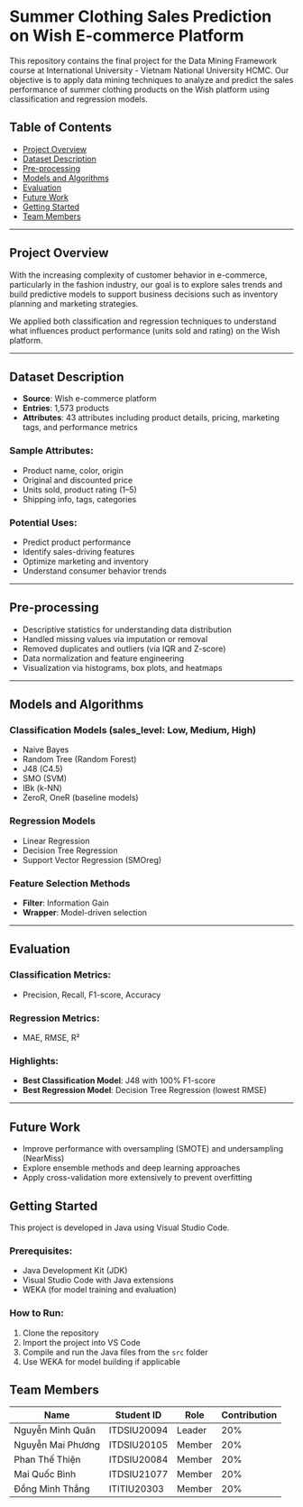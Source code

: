 # Summer Clothing Sales Prediction on Wish E-commerce Platform

This repository contains the final project for the Data Mining Framework course at International University - Vietnam National University HCMC. Our objective is to apply data mining techniques to analyze and predict the sales performance of summer clothing products on the Wish platform using classification and regression models.

## Table of Contents

- [Project Overview](#project-overview)
- [Dataset Description](#dataset-description)
- [Pre-processing](#pre-processing)
- [Models and Algorithms](#models-and-algorithms)
- [Evaluation](#evaluation)
- [Future Work](#future-work)
- [Getting Started](#getting-started)
- [Team Members](#team-members)

---

## Project Overview

With the increasing complexity of customer behavior in e-commerce, particularly in the fashion industry, our goal is to explore sales trends and build predictive models to support business decisions such as inventory planning and marketing strategies.

We applied both classification and regression techniques to understand what influences product performance (units sold and rating) on the Wish platform.

---

## Dataset Description

- **Source**: Wish e-commerce platform
- **Entries**: 1,573 products
- **Attributes**: 43 attributes including product details, pricing, marketing tags, and performance metrics

### Sample Attributes:
- Product name, color, origin
- Original and discounted price
- Units sold, product rating (1–5)
- Shipping info, tags, categories

### Potential Uses:
- Predict product performance
- Identify sales-driving features
- Optimize marketing and inventory
- Understand consumer behavior trends

---

## Pre-processing

- Descriptive statistics for understanding data distribution
- Handled missing values via imputation or removal
- Removed duplicates and outliers (via IQR and Z-score)
- Data normalization and feature engineering
- Visualization via histograms, box plots, and heatmaps

---

## Models and Algorithms

### Classification Models (sales_level: Low, Medium, High)
- Naive Bayes
- Random Tree (Random Forest)
- J48 (C4.5)
- SMO (SVM)
- IBk (k-NN)
- ZeroR, OneR (baseline models)

### Regression Models
- Linear Regression
- Decision Tree Regression
- Support Vector Regression (SMOreg)

### Feature Selection Methods
- **Filter**: Information Gain
- **Wrapper**: Model-driven selection

---

## Evaluation

### Classification Metrics:
- Precision, Recall, F1-score, Accuracy

### Regression Metrics:
- MAE, RMSE, R²

### Highlights:
- **Best Classification Model**: J48 with 100% F1-score
- **Best Regression Model**: Decision Tree Regression (lowest RMSE)

---

## Future Work

- Improve performance with oversampling (SMOTE) and undersampling (NearMiss)
- Explore ensemble methods and deep learning approaches
- Apply cross-validation more extensively to prevent overfitting

## Getting Started

This project is developed in Java using Visual Studio Code.

### Prerequisites:
- Java Development Kit (JDK)
- Visual Studio Code with Java extensions
- WEKA (for model training and evaluation)

### How to Run:
1. Clone the repository
2. Import the project into VS Code
3. Compile and run the Java files from the `src` folder
4. Use WEKA for model building if applicable

## Team Members

| Name              | Student ID   | Role   | Contribution |
|-------------------|--------------|--------|--------------|
| Nguyễn Minh Quân  | ITDSIU20094  | Leader | 20%          |
| Nguyễn Mai Phương | ITDSIU20105  | Member | 20%          |
| Phan Thế Thiện    | ITDSIU20084  | Member | 20%          |
| Mai Quốc Bình     | ITDSIU21077  | Member | 20%          |
| Đồng Minh Thắng   | ITITIU20303  | Member | 20%          |
